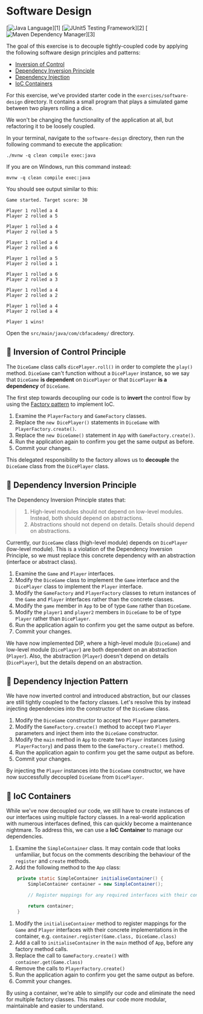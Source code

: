 # Software Design

[![Java Language](https://img.shields.io/badge/PLATFORM-OpenJDK-3A75B0.svg?style=for-the-badge)][1]
[![JUnit5 Testing Framework](https://img.shields.io/badge/testing%20framework-JUnit5-26A162.svg?style=for-the-badge)][2]
[![Maven Dependency Manager](https://img.shields.io/badge/dependency%20manager-Maven-AA215A.svg?style=for-the-badge)][3]

The goal of this exercise is to decouple tightly-coupled code by applying the following software design principles and patterns:

- [Inversion of Control](#pushpin-inversion-of-control)
- [Dependency Inversion Principle](#pushpin-dependency-inversion-principle)
- [Dependency Injection](#pushpin-dependency-injection)
- [IoC Containers](#pushpin-ioc-containers)

For this exercise, we've provided starter code in the `exercises/software-design` directory.  It contains a small program that plays a simulated game between two players rolling a dice.

We won't be changing the functionality of the application at all, but refactoring it to be loosely coupled.

In your terminal, navigate to the `software-design` directory, then run the following command to execute the application:

```shell
./mvnw -q clean compile exec:java
```

If you are on Windows, run this command instead:

```shell
mvnw -q clean compile exec:java
```

You should see output similar to this:

```shell
Game started. Target score: 30

Player 1 rolled a 4
Player 2 rolled a 5

Player 1 rolled a 4
Player 2 rolled a 5

Player 1 rolled a 4
Player 2 rolled a 6

Player 1 rolled a 5
Player 2 rolled a 1

Player 1 rolled a 6
Player 2 rolled a 3

Player 1 rolled a 4
Player 2 rolled a 2

Player 1 rolled a 4
Player 2 rolled a 4

Player 1 wins!
```

Open the `src/main/java/com/cbfacademy/` directory.

## :pushpin: Inversion of Control Principle

The `DiceGame` class calls `dicePlayer.roll()` in order to complete the `play()` method. `DiceGame` can't function without a `DicePlayer` instance, so we say that `DiceGame` **is dependent** on `DicePlayer` or that `DicePlayer` **is a dependency** of `DiceGame`.

The first step towards decoupling our code is to **invert** the control flow by using the [Factory pattern](https://refactoring.guru/design-patterns/factory-method) to implement IoC.

1. Examine the `PlayerFactory` and `GameFactory` classes.
2. Replace the `new DicePlayer()` statements in `DiceGame` with `PlayerFactory.create()`.
3. Replace the `new DiceGame()` statement in `App` with `GameFactory.create()`.
4. Run the application again to confirm you get the same output as before.
5. Commit your changes.

This delegated responsibility to the factory allows us to **decouple** the `DiceGame` class from the `DicePlayer` class.

## :pushpin: Dependency Inversion Principle

The Dependency Inversion Principle states that:
> 1. High-level modules should not depend on low-level modules. Instead, both should depend on abstractions.
> 2. Abstractions should not depend on details. Details should depend on abstractions.

Currently, our `DiceGame` class (high-level module) depends on `DicePlayer` (low-level module). This is a violation of the Dependency Inversion Principle, so we must replace this concrete dependency with an abstraction (interface or abstract class).

1. Examine the `Game` and `Player` interfaces.
2. Modify the `DiceGame` class to implement the `Game` interface and the `DicePlayer` class to implement the `Player` interface.
3. Modify the `GameFactory` and `PlayerFactory` classes to return instances of the `Game` and `Player` interfaces rather than the concrete classes.
4. Modify the `game` member in `App` to be of type `Game` rather than `DiceGame`.
5. Modify the `player1` and `player2` members in `DiceGame` to be of type `Player` rather than `DicePlayer`.
6. Run the application again to confirm you get the same output as before.
7. Commit your changes.

We have now implemented DIP, where a high-level module (`DiceGame`) and low-level module (`DicePlayer`) are both dependent on an abstraction (`Player`). Also, the abstraction (`Player`) doesn't depend on details (`DicePlayer`), but the details depend on an abstraction.

## :pushpin: Dependency Injection Pattern

We have now inverted control and introduced abstraction, but our classes are still tightly coupled to the factory classes. Let's resolve this by instead injecting dependencies into the constructor of the `DiceGame` class.

1. Modify the `DiceGame` constructor to accept two `Player` parameters.
2. Modify the `GameFactory.create()` method to accept two `Player` parameters and inject them into the `DiceGame` constructor.
3. Modify the `main` method in `App` to create two `Player` instances (using `PlayerFactory`) and pass them to the `GameFactory.create()` method.
4. Run the application again to confirm you get the same output as before.
5. Commit your changes.

By injecting the `Player` instances into the `DiceGame` constructor, we have now successfully decoupled `DiceGame` from `DicePlayer`.

## :pushpin: IoC Containers

While we've now decoupled our code, we still have to create instances of our interfaces using multiple factory classes. In a real-world application with numerous interfaces defined, this can quickly become a maintenance nightmare. To address this, we can use a **IoC Container** to manage our dependencies.

1. Examine the `SimpleContainer` class. It may contain code that looks unfamiliar, but focus on the comments describing the behaviour of the `register` and `create` methods.
2. Add the following method to the `App` class:
```java
    private static SimpleContainer initialiseContainer() {
        SimpleContainer container = new SimpleContainer();

        // Register mappings for any required interfaces with their concrete implementations

        return container;
    }
```
1. Modify the `initialiseContainer` method to register mappings for the `Game` and `Player` interfaces with their concrete implementations in the container, e.g. `container.register(Game.class, DiceGame.class)`
2. Add a call to `initialiseContainer` in the `main` method of `App`, before any factory method calls.
3. Replace the call to `GameFactory.create()` with `container.get(Game.class)`
4. Remove the calls to `PlayerFactory.create()`
5. Run the application again to confirm you get the same output as before.
6. Commit your changes.

By using a container, we're able to simplify our code and eliminate the need for multiple factory classes. This makes our code more modular, maintainable and easier to understand.
